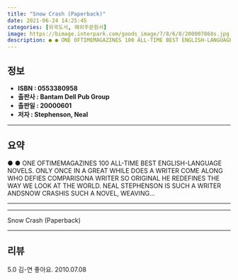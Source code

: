 ```yaml
---
title: "Snow Crash (Paperback)"
date: 2021-06-24 14:25:45
categories: [외국도서, 해외주문원서]
image: https://bimage.interpark.com/goods_image/7/8/6/8/200007868s.jpg
description: ● ● ONE OFTIMEMAGAZINES 100 ALL-TIME BEST ENGLISH-LANGUAGE NOVELS. ONLY ONCE IN A GREAT WHILE DOES A WRITER COME ALONG WHO DEFIES COMPARISONA WRITER SO ORIGIN
---
```


## **정보**

- **ISBN : 0553380958**
- **출판사 : Bantam Dell Pub Group**
- **출판일 : 20000601**
- **저자 : Stephenson, Neal**

------



## **요약**

●  ●  ONE OFTIMEMAGAZINES 100 ALL-TIME BEST ENGLISH-LANGUAGE NOVELS. ONLY ONCE IN A GREAT WHILE DOES A WRITER COME ALONG WHO DEFIES COMPARISONA WRITER SO ORIGINAL HE REDEFINES THE WAY WE LOOK AT THE WORLD. NEAL STEPHENSON IS SUCH A WRITER ANDSNOW CRASHIS SUCH A NOVEL, WEAVING... 

------



------


Snow Crash (Paperback) 

------


## **리뷰** 

5.0 김-연 좋아요. 2010.07.08 <br/>